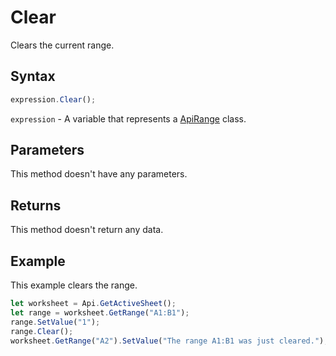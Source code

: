 # Clear

Clears the current range.

## Syntax

```javascript
expression.Clear();
```

`expression` - A variable that represents a [ApiRange](../ApiRange.md) class.

## Parameters

This method doesn't have any parameters.

## Returns

This method doesn't return any data.

## Example

This example clears the range.

```javascript editor-xlsx
let worksheet = Api.GetActiveSheet();
let range = worksheet.GetRange("A1:B1");
range.SetValue("1");
range.Clear();
worksheet.GetRange("A2").SetValue("The range A1:B1 was just cleared.");
```
